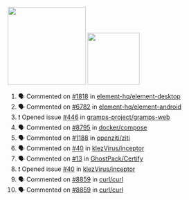 <a href="https://github.com/bestrocker221"><img src="https://github-readme-stats-sigma-five.vercel.app/api?username=bestrocker221&count_private=true&theme=dark" height="180" /></a> <a href="https://github.com/bestrocker221"><img src="https://github-readme-stats-sigma-five.vercel.app/api/top-langs/?username=bestrocker221&langs_count=8&theme=dark&hide=tex,java,html,css&layout=compact" height="120" /></a>


<!--START_SECTION:activity--> 
1. 🗣 Commented on [#1818](https://github.com/element-hq/element-desktop/issues/1818#issuecomment-2283406499) in [element-hq/element-desktop](https://github.com/element-hq/element-desktop)
2. 🗣 Commented on [#6782](https://github.com/element-hq/element-android/issues/6782#issuecomment-2259732066) in [element-hq/element-android](https://github.com/element-hq/element-android)
3. ❗ Opened issue [#446](https://github.com/gramps-project/gramps-web/issues/446) in [gramps-project/gramps-web](https://github.com/gramps-project/gramps-web)
4. 🗣 Commented on [#8795](https://github.com/docker/compose/issues/8795#issuecomment-2054029613) in [docker/compose](https://github.com/docker/compose)
5. 🗣 Commented on [#1188](https://github.com/openziti/ziti/issues/1188#issuecomment-2050600835) in [openziti/ziti](https://github.com/openziti/ziti)
6. 🗣 Commented on [#40](https://github.com/klezVirus/inceptor/issues/40) in [klezVirus/inceptor](https://github.com/klezVirus/inceptor)
7. 🗣 Commented on [#13](https://github.com/GhostPack/Certify/issues/13) in [GhostPack/Certify](https://github.com/GhostPack/Certify)
8. ❗️ Opened issue [#40](https://github.com/klezVirus/inceptor/issues/40) in [klezVirus/inceptor](https://github.com/klezVirus/inceptor)
9. 🗣 Commented on [#8859](https://github.com/curl/curl/issues/8859) in [curl/curl](https://github.com/curl/curl)
10. 🗣 Commented on [#8859](https://github.com/curl/curl/issues/8859) in [curl/curl](https://github.com/curl/curl)
<!--END_SECTION:activity-->
